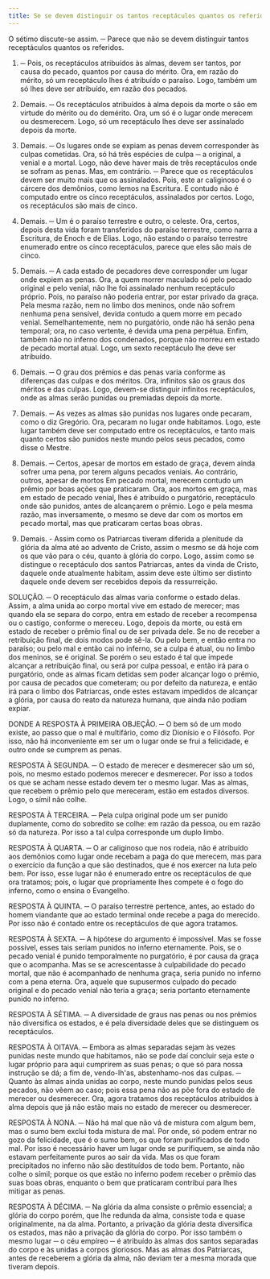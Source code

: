 ```yaml
---
title: Se se devem distinguir os tantos receptáculos quantos os referidos
---
```


O sétimo discute-se assim. ─ Parece que não se devem distinguir tantos receptáculos quantos os referidos.  

1. ─ Pois, os receptáculos atribuídos às almas, devem ser tantos, por causa do pecado, quantos por causa do mérito. Ora, em razão do mérito, só um receptáculo lhes é atribuído o paraíso. Logo, também um só lhes deve ser atribuído, em razão dos pecados.  

2. Demais. ─ Os receptáculos atribuídos à alma depois da morte o são em virtude do mérito ou do demérito. Ora, um só é o lugar onde merecem ou desmerecem. Logo, só um receptáculo lhes deve ser assinalado depois da morte.  

3. Demais. ─ Os lugares onde se expiam as penas devem corresponder às culpas cometidas. Ora, só há três espécies de culpa ─ a original, a venial e a mortal. Logo, não deve haver mais de três receptáculos onde se sofram as penas.  Mas, em contrário. ─ Parece que os receptáculos devem ser muito mais que os assinalados. Pois, este ar caliginoso é o cárcere dos demônios, como lemos na Escritura. E contudo não é computado entre os cinco receptáculos, assinalados por certos. Logo, os receptáculos são mais de cinco.  

2. Demais. ─ Um é o paraíso terrestre e outro, o celeste. Ora, certos, depois desta vida foram transferidos do paraíso terrestre, como narra a Escritura, de Enoch e de Elias. Logo, não estando o paraíso terrestre enumerado entre os cinco receptáculos, parece que eles são mais de cinco.  

3. Demais. ─ A cada estado de pecadores deve corresponder um lugar onde expiem as penas. Ora, a quem morrer maculado só pelo pecado original e pelo venial, não lhe foi assinalado nenhum receptáculo próprio. Pois, no paraíso não poderia entrar, por estar privado da graça. Pela mesma razão, nem no limbo dos meninos, onde não sofrem nenhuma pena sensível, devida contudo a quem morre em pecado venial. Semelhantemente, nem no purgatório, onde não há senão pena temporal; ora, no caso vertente, é devida uma pena perpétua. Enfim, também não no inferno dos condenados, porque não morreu em estado de pecado mortal atual. Logo, um sexto receptáculo lhe deve ser atribuído.  

4. Demais. ─ O grau dos prêmios e das penas varia conforme as diferenças das culpas e dos méritos. Ora, infinitos são os graus dos méritos e das culpas. Logo, devem-se distinguir infinitos receptáculos, onde as almas serão punidas ou premiadas depois da morte.  

5. Demais. ─ As vezes as almas são punidas nos lugares onde pecaram, como o diz Gregório. Ora, pecaram no lugar onde habitamos. Logo, este lugar também deve ser computado entre os receptáculos, e tanto mais quanto certos são punidos neste mundo pelos seus pecados, como disse o Mestre. 

6. Demais. ─ Certos, apesar de mortos em estado de graça, devem ainda sofrer uma pena, por terem alguns pecados veniais. Ao contrário, outros, apesar de mortos Em pecado mortal, merecem contudo um prêmio por boas ações que praticaram. Ora, aos mortos em graça, mas em estado de pecado venial, lhes é atribuído o purgatório, receptáculo onde são punidos, antes de alcançarem o prêmio. Logo e pela mesma razão, mas inversamente, o mesmo se deve dar com os mortos em pecado mortal, mas que praticaram certas boas obras.  

7. Demais. - Assim como os Patriarcas tiveram diferida a plenitude da glória da alma até ao advento de Cristo, assim o mesmo se dá hoje com os que vão para o céu, quanto à glória do corpo. Logo, assim como se distingue o receptáculo dos santos Patriarcas, antes da vinda de Cristo, daquele onde atualmente habitam, assim deve este último ser distinto daquele onde devem ser recebidos depois da ressurreição.  

SOLUÇÃO. ─ O receptáculo das almas varia conforme o estado delas. Assim, a alma unida ao corpo mortal vive em estado de merecer; mas quando ela se separa do corpo, entra em estado de receber a recompensa ou o castigo, conforme o mereceu. Logo, depois da morte, ou está em estado de receber o prêmio final ou de ser privada dele. Se no de receber a retribuição final, de dois modos pode sê-la. Ou pelo bem, e então entra no paraíso; ou pelo mal e então cai no inferno, se a culpa é atual, ou no limbo dos meninos, se é original. Se porém o seu estado é tal que impede alcançar a retribuição final, ou será por culpa pessoal, e então irá para o purgatório, onde as almas ficam detidas sem poder alcançar logo o prêmio, por causa de pecados que cometeram; ou por defeito da natureza, e então irá para o limbo dos Patriarcas, onde estes estavam impedidos de alcançar a glória, por causa do reato da natureza humana, que ainda não podiam expiar.  

DONDE A RESPOSTA À PRIMEIRA OBJEÇÃO. ─ O bem só de um modo existe, ao passo que o mal é multifário, como diz Dionísio e o Filósofo. Por isso, não há inconveniente em ser um o lugar onde se frui a felicidade, e outro onde se cumprem as penas.  

RESPOSTA À SEGUNDA. ─ O estado de merecer e desmerecer são um só, pois, no mesmo estado podemos merecer e desmerecer. Por isso a todos os que se acham nesse estado devem ter o mesmo lugar. Mas as almas, que recebem o prêmio pelo que mereceram, estão em estados diversos. Logo, o símil não colhe.  

RESPOSTA À TERCEIRA. ─ Pela culpa original pode um ser punido duplamente, como do sobredito se colhe: em razão da pessoa, ou em razão só da natureza. Por isso a tal culpa corresponde um duplo limbo.  

RESPOSTA À QUARTA. ─ O ar caliginoso que nos rodeia, não é atribuído aos demônios como lugar onde recebam a paga do que merecem, mas para o exercício da função a que são destinados, que é nos exercer na luta pelo bem. Por isso, esse lugar não é enumerado entre os receptáculos de que ora tratamos; pois, o lugar que propriamente lhes compete é o fogo do inferno, como o ensina o Evangelho.  

RESPOSTA À QUINTA. ─ O paraíso terrestre pertence, antes, ao estado do homem viandante que ao estado terminal onde recebe a paga do merecido. Por isso não é contado entre os receptáculos de que agora tratamos.  

RESPOSTA À SEXTA. ─ A hipótese do argumento é impossível. Mas se fosse possível, esses tais seriam punidos no inferno eternamente. Pois, se o pecado venial é punido temporalmente no purgatório, é por causa da graça que o acompanha. Mas se se acrescentasse à culpabilidade do pecado mortal, que não é acompanhado de nenhuma graça, seria punido no inferno com a pena eterna. Ora, aquele que supusermos culpado do pecado original e do pecado venial não teria a graça; seria portanto eternamente punido no inferno.  

RESPOSTA À SÉTIMA. ─ A diversidade de graus nas penas ou nos prêmios não diversifica os estados, e é pela diversidade deles que se distinguem os receptáculos.  

RESPOSTA À OITAVA. ─ Embora as almas separadas sejam às vezes punidas neste mundo que habitamos, não se pode daí concluir seja este o lugar próprio para aqui cumprirem as suas penas; o que só para nossa instrução se dá; a fim de, vendo-Ih'as, abstenhamo-nos das culpas. ─ Quanto às almas ainda unidas ao corpo, neste mundo punidas pelos seus pecados, não vêem ao caso; pois essa pena não as põe fora do estado de merecer ou desmerecer. Ora, agora tratamos dos receptáculos atribuídos à alma depois que já não estão mais no estado de merecer ou desmerecer.  

RESPOSTA À NONA. ─ Não há mal que não vá de mistura com algum bem, mas o sumo bem exclui toda mistura de mal. Por onde, só podem entrar no gozo da felicidade, que é o sumo bem, os que foram purificados de todo mal. Por isso é necessário haver um lugar onde se purifiquem, se ainda não estavam perfeitamente puros ao sair da vida. Mas os que foram precipitados no inferno não são destituídos de todo bem. Portanto, não colhe o símil; porque os que estão no inferno podem receber o prêmio das suas boas obras, enquanto o bem que praticaram contribui para lhes mitigar as penas.  

RESPOSTA À DÉCIMA. ─ Na glória da alma consiste o prêmio essencial; a glória do corpo porém, que lhe redunda da alma, consiste toda e quase originalmente, na da alma. Portanto, a privação da glória desta diversifica os estados, mas não a privação da glória do corpo. Por isso também o mesmo lugar ─ o céu empíreo ─ é atribuído às almas dos santos separadas do corpo e às unidas a corpos gloriosos. Mas as almas dos Patriarcas, antes de receberem a glória da alma, não deviam ter a mesma morada que tiveram depois.